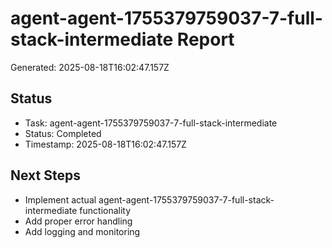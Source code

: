 # agent-agent-1755379759037-7-full-stack-intermediate Report

Generated: 2025-08-18T16:02:47.157Z

## Status
- Task: agent-agent-1755379759037-7-full-stack-intermediate
- Status: Completed
- Timestamp: 2025-08-18T16:02:47.157Z

## Next Steps
- Implement actual agent-agent-1755379759037-7-full-stack-intermediate functionality
- Add proper error handling
- Add logging and monitoring
